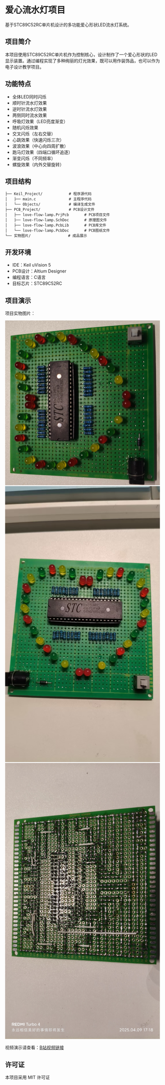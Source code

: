 # 爱心流水灯项目

基于STC89C52RC单片机设计的多功能爱心形状LED流水灯系统。

## 项目简介

本项目使用STC89C52RC单片机作为控制核心，设计制作了一个爱心形状的LED显示装置。通过编程实现了多种绚丽的灯光效果，既可以用作装饰品，也可以作为电子设计教学项目。

## 功能特点

- 全体LED同时闪烁
- 顺时针流水灯效果
- 逆时针流水灯效果
- 两侧同时流水效果
- 呼吸灯效果（LED亮度渐变）
- 随机闪烁效果
- 交叉闪烁（左右交替）
- 心跳效果（快速闪烁三次）
- 波浪效果（中心向四周扩散）
- 跑马灯效果（四端口循环追逐）
- 渐变闪烁（不同频率）
- 螺旋效果（内外交替旋转）

## 项目结构

```
├── Keil_Project/            # 程序源代码
│   ├── main.c               # 主程序代码
│   └── Objects/             # 编译生成文件
├── PCB_Project/             # PCB设计文件
│   ├── love-flow-lamp.PrjPcb       # PCB项目文件
│   ├── love-flow-lamp.SchDoc       # 原理图文件
│   ├── love-flow-lamp.PcbLib       # PCB库文件
│   └── love-flow-lamp.PcbDoc       # PCB图纸文件
└── 实物图片/                 # 成品展示
```

## 开发环境

- IDE：Keil uVision 5
- PCB设计：Altium Designer
- 编程语言：C语言
- 目标芯片：STC89C52RC

## 项目演示

项目实物图片：

![demo_pic1](./实物图片/demo_pic1.jpg)
![demo_pic2](./实物图片/demo_pic2.jpg)
![demo_pic3](./实物图片/demo_pic3.jpg)

视频演示请查看：[B站视频链接](https://www.bilibili.com/video/BV14DdNYzEGN)

## 许可证

本项目采用 MIT 许可证